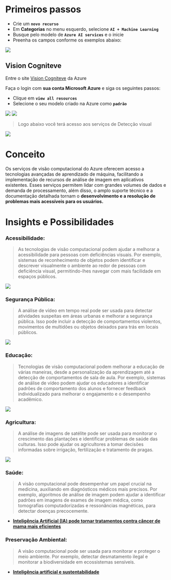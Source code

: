 # Primeiros passos

- Crie um **`novo recurso`**
- Em **Categorias** no menu esquerdo, selecione **`AI + Machine Learning`**
- Busque pelo modelo de **`Azure AI services`** e o inicie
- Preenha os campos conforme os exemplos abaixo:

<img src="./images/1.png">

## Vision Cogniteve

Entre o site [Vision Cogniteve](https://portal.vision.cognitive.azure.com/) da Azure

Faça o login com **sua conta Microsoft Azure** e siga os seguintes passos:

- Clique em **`view all resources`**
- Selecione o seu modelo criado na Azure como **`padrão`**

<img src="./images/2.png">
<img src="./images/3.png">

> Logo abaixo você terá acesso aos serviços de Detecção visual

<img src="./images/4.png">

# Conceito

Os serviços de visão computacional do Azure oferecem acesso a tecnologias avançadas de aprendizado de máquina, facilitando a implementação de recursos de análise de imagem em aplicativos existentes. Esses serviços permitem lidar com grandes volumes de dados e demanda de processamento, além disso, o amplo suporte técnico e a documentação detalhada tornam o **desenvolvimento e a resolução de problemas mais acessíveis para os usuários.**

# Insights e Possibilidades

### Acessibilidade: 


> As tecnologias de visão computacional podem ajudar a melhorar a acessibilidade para pessoas com deficiências visuais. Por exemplo, sistemas de reconhecimento de objetos podem identificar e descrever visualmente o ambiente ao redor de pessoas com deficiência visual, permitindo-lhes navegar com mais facilidade em espaços públicos.

<img src="./Outputs/The-bird-response.png">

### Segurança Pública: 

> A análise de vídeo em tempo real pode ser usada para detectar atividades suspeitas em áreas urbanas e melhorar a segurança pública. Isso pode incluir a detecção de comportamentos violentos, movimentos de multidões ou objetos deixados para trás em locais públicos.

<img src="./Outputs/Assalto-a-joalheria-RESPOSTA.png">

### Educação: 

> Tecnologias de visão computacional podem melhorar a educação de várias maneiras, desde a personalização da aprendizagem até a detecção de comportamentos de sala de aula. Por exemplo, sistemas de análise de vídeo podem ajudar os educadores a identificar padrões de comportamento dos alunos e fornecer feedback individualizado para melhorar o engajamento e o desempenho acadêmico.

<img src="./Outputs/Readig-a-book-response.png">

### Agricultura: 

> A análise de imagens de satélite pode ser usada para monitorar o crescimento das plantações e identificar problemas de saúde das culturas. Isso pode ajudar os agricultores a tomar decisões informadas sobre irrigação, fertilização e tratamento de pragas.

<img src="./Outputs/Farm.jpg">

### Saúde: 

> A visão computacional pode desempenhar um papel crucial na medicina, auxiliando em diagnósticos médicos mais precisos. Por exemplo, algoritmos de análise de imagem podem ajudar a identificar padrões em imagens de exames de imagem médica, como tomografias computadorizadas e ressonâncias magnéticas, para detectar doenças precocemente.

- [**Inteligência Artificial (IA) pode tornar tratamentos contra câncer de mama mais eficientes**](https://www.cnnbrasil.com.br/saude/ia-pode-poupar-paciente-com-cancer-de-mama-de-tratamento-inutil-diz-estudo/#:~:text=Uma%20nova%20ferramenta%20de%20Intelig%C3%AAncia,Medicina%20Feinberg%20da%20Northwestern%20University.)

### Preservação Ambiental: 

> A visão computacional pode ser usada para monitorar e proteger o meio ambiente. Por exemplo, detectar desmatamento ilegal e monitorar a biodiversidade em ecossistemas sensíveis.

- [**Inteligência artificial e sustentabilidade**](https://www.ecycle.com.br/inteligencia-artificial/)
